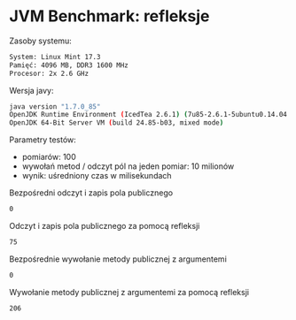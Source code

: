 # JVM Benchmark: refleksje

Zasoby systemu:
```sh
System: Linux Mint 17.3
Pamięć: 4096 MB, DDR3 1600 MHz
Procesor: 2x 2.6 GHz
```

Wersja javy:
```sh
java version "1.7.0_85"
OpenJDK Runtime Environment (IcedTea 2.6.1) (7u85-2.6.1-5ubuntu0.14.04.1)
OpenJDK 64-Bit Server VM (build 24.85-b03, mixed mode)
```

Parametry testów:
- pomiarów: 100
- wywołań metod / odczyt pól na jeden pomiar: 10 milionów
- wynik: uśredniony czas w milisekundach

Bezpośredni odczyt i zapis pola publicznego
```sh
0
```

Odczyt i zapis pola publicznego za pomocą refleksji
```sh
75
```

Bezpośrednie wywołanie metody publicznej z argumentemi
```sh
0
```

Wywołanie metody publicznej z argumentemi za pomocą refleksji
```sh
206
```
